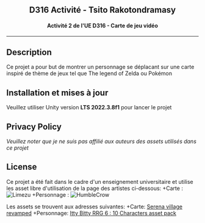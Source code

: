 <h2 align="center"><b>D316 Activité - Tsito Rakotondramasy</b></h2>
<h4 align="center">Activité 2 de l'UE D316 - Carte de jeu vidéo</h4>

<hr/>

## Description

Ce projet a pour but de montrer un personnage se déplacant sur une carte inspiré de thème de jeux tel que The legend of Zelda ou Pokémon

## Installation et mises à jour

Veuillez utiliser Unity version **LTS 2022.3.8f1** pour lancer le projet

## Privacy Policy

*Veuillez noter que je ne suis pas affilié aux auteurs des assets utilisés dans ce projet*

## License

Ce projet a été fait dans le cadre d'un enseignement universitaire et utilise les asset libre d'utilisation de la page des artistes ci-dessous:
+Carte : ![Limezu](https://img.itch.zone/aW1nLzEyNzgzNzU5LnBuZw==/original/J8azVM.png)
+Personnage : ![HumbleCrow](https://img.itch.zone/aW1nLzEyNzgzNzU5LnBuZw==/original/J8azVM.png)

Les assets se trouvent aux adresses suivantes:
+Carte: [Serena village revamped](https://limezu.itch.io/serenevillagerevamped)
+Personnage: [Itty Bitty RRG 6 : 10 Characters asset pack](https://humblecrow.itch.io/itty-bitty-rrg-6-10-characters-asset-pack)